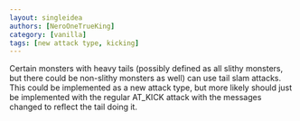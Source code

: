 ```yaml
---
layout: singleidea
authors: [NeroOneTrueKing]
category: [vanilla]
tags: [new attack type, kicking]
---
```

Certain monsters with heavy tails (possibly defined as all slithy monsters, but
there could be non-slithy monsters as well) can use tail slam attacks. This
could be implemented as a new attack type, but more likely should just be
implemented with the regular AT_KICK attack with the messages changed to reflect
the tail doing it.
